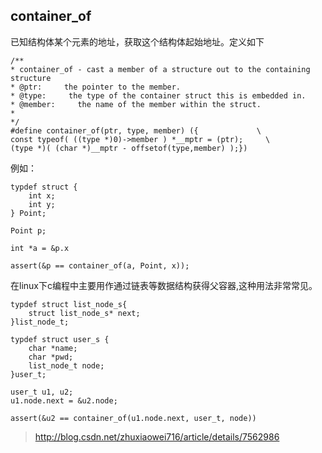 ## container_of

已知结构体某个元素的地址，获取这个结构体起始地址。定义如下

    /**
    * container_of - cast a member of a structure out to the containing structure
    * @ptr:     the pointer to the member.
    * @type:     the type of the container struct this is embedded in.
    * @member:     the name of the member within the struct.
    *
    */
    #define container_of(ptr, type, member) ({             \
    const typeof( ((type *)0)->member ) *__mptr = (ptr);     \
    (type *)( (char *)__mptr - offsetof(type,member) );})

例如：

    typdef struct {
        int x;
        int y;
    } Point;

    Point p;

    int *a = &p.x

    assert(&p == container_of(a, Point, x));

在linux下c编程中主要用作通过链表等数据结构获得父容器,这种用法非常常见。

    typdef struct list_node_s{
        struct list_node_s* next;
    }list_node_t;

    typdef struct user_s {
        char *name;
        char *pwd;
        list_node_t node;
    }user_t;

    user_t u1, u2;
    u1.node.next = &u2.node;

    assert(&u2 == container_of(u1.node.next, user_t, node))

> http://blog.csdn.net/zhuxiaowei716/article/details/7562986

